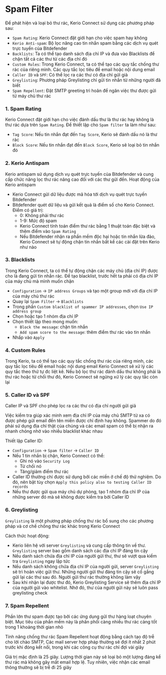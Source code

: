 # Spam Filter

Để phát hiện và loại bỏ thư rác, Kerio Connect sử dụng các phương pháp sau:

- ```Spam Rating```: Kerio Connect đặt giới hạn cho việc spam hay không
- ```Kerio Anti-spam```: Bộ lọc nâng cao tin nhắn spam bằng các dịch vụ quét trực tuyến của Bitdefender
- ```Backlists```: Ta có thể tạo danh sách địa chỉ IP và đưa vào Blacklists để chặn tất cả các thư từ các địa chỉ đó
- ```Custom Rules```: Trong Kerio Connect, ta có thể tạo các quy tắc chống thư rác của riêng mình. Các quy tắc lọc tiêu đề email hoặc nội dung email
- ```Caller ID``` và ```SPF```: Có thể lọc ra các thư có địa chỉ gửi giả
- ```Greylisting```: Phương pháp Greylisting chỉ gửi tin nhắn từ những người đã biết
- ```Spam Repellent```: Đặt SMTP greeting trì hoãn để ngăn việc thư được gửi từ máy chủ thư rác

### 1. Spam Rating

Kerio Connect đặt giới hạn cho việc đánh dấu thư là thư rác hay không là thư rác dựa trên ```Spam Rating```. Để thiết lập cho ```Spam filter``` ta làm như sau:
- ```Tag Score```: Nếu tin nhắn đạt đến ```Tag Score```, Kerio sẽ đánh dấu nó là thư rác
- ```Block Score```: Nếu tin nhắn đạt đến ```Block Score```, Kerio sẽ loại bỏ tin nhắn đó

### 2. Kerio Antispam

Kerio antispam sử dụng dịch vụ quét trực tuyến của Bitdefender và cung cấp chức năng lọc thư rác nâng cao đối với các thư gửi đến. Hoạt động của Kerio antispam
- Kerio Connect gửi dữ liệu được mã hóa tới dịch vụ quét trực tuyến Bitdefender
- Bitdefender quét dữ liệu và gửi kết quả là điểm số cho Kerio Connect. Điểm có giá trị:
    - 0: Không phải thư rác
    - 1-9: Mức độ spam
    - Kerio Connect tính toán điểm thư rác bằng 1 thuật toán đặc biệt và thêm điểm vào ```Spam Rating```
    - Nếu Bitdefender nhận ra phần mềm độc hại hoặc tin nhắn lừa đảo, Kerio Connect sẽ tự động chặn tin nhắn bất kể các cài đặt trên Kerio như nào

### 3. Blacklists

Trong Kerio Connect, ta có thể tự động chặn các máy chủ (địa chỉ IP) được cho là đang gửi tin nhắn rác. Để tạo blacklist, trước hết ta phải có địa chỉ IP của máy chủ mà mình muốn chặn
- ```Configuration``` -> ```IP address Groups``` và tạo một group mới với địa chỉ IP của máy chủ thư rác
- Quay lại ```Spam Filter``` -> ```Blacklists```
- Trong phần ```Custom blacklist of spammer IP addresses```, chọn ```Use IP address group```
- Chọn hoặc tạo 1 nhóm địa chỉ IP
- Chọn thiết lập theo mong muốn:
    - ```Block the message```: chặn tin nhắn
    - ```Add spam score to the message```: thêm điểm thư rác vào tin nhắn
- Nhấp vào ```Apply```

### 4. Custom Rules

Trong Kerio, ta có thể tạo các quy tắc chống thư rác của riêng mình, các quy tắc lọc tiêu đề email hoặc nội dung email Kerio Connect sẽ xử lý các quy tắc theo thứ tự đc liệt kê. Nếu bộ lọc thư rác đánh dấu thư không phải là thư rác hoặc từ chối thư đó, Kerio Connect sẽ ngừng xử lý các quy tắc còn lại

### 5. Caller ID và SPF

Caller IP và SPF cho phép lọc ra các thư có địa chỉ người gửi giả 

Việc kiểm tra giúp xác minh xem địa chỉ IP của máy chủ SMTP từ xa có được phép gửi email đến tên miền được chỉ định hay không. Spammer do đó phải sử dụng địa chỉ thật của chúng và các email spam có thể bị nhận ra nhanh chóng nhờ vào nhiều blacklist khác nhau

Thiết lập Caller ID:
- ```Configuration``` -> ```Spam filter``` -> ```Caller ID```
- Nếu 1 tin nhắn bị chặn, Kerio Connect có thể:
    - Ghi nó vào ```Security Log```
    - Từ chối nó
    - Tăng/giảm điểm thư rác
- Caller ID thường chỉ được sử dụng bởi các miền ở chế độ thử nghiệm. Do đó, nên bật tùy chọn ```Apply this policy also to testing Caller ID records```
- Nếu thư được gửi qua máy chủ dự phòng, tạo 1 nhóm địa chỉ IP của những server đó mà sẽ không được kiểm tra bởi Caller ID

### 6. Greylisting

```Greylisting``` là một phương pháp chống thư rác bổ sung cho các phương pháp và cơ chế chống thư rác khác trong Kerio Connect

Cách thức hoạt động:
- Kerio liên hệ với server ```Greylisting``` và cung cấp thông tin về thư. ```Greylisting``` server bao gồm danh sách các địa chỉ IP đáng tin cậy
- Nếu danh sách chứa địa chỉ IP của người gửi thư, thư sẽ vượt qua kiểm tra ```Greylisting``` ngay lập tức
- Nếu danh sách không chứa địa chỉ IP của người gửi, server ```Greylisting``` sẽ trì hoãn việc gửi thư. Những người gửi thư đáng tin cậy sẽ cố gắng gửi lại các thư sau đó. Người gửi thư rác thường không làm vậy
- Sau khi nhận lại được thư đó, Kerio Greylisting Service sẽ thêm địa chỉ IP của người gửi vào whitelist. Nhờ đó, thư của người gửi này sẽ luôn pass greylisting check

### 7. Spam Repellent 

Phần lớn thư spam được tạo bởi các ứng dụng gửi thư hàng loạt chuyên biệt. Mục tiêu của phần mềm này là phân phối càng nhiều thư rác càng tốt trong 1 khoảng thời gian nhỏ 

Tính năng chống thư rác Spam Repellent hoạt động bằng cách tạo độ trễ cho lời chào SMTP, Các mail server hợp pháp thường sẽ đợi ít nhất 2 phút trước khi đóng kết nối, trong khi các công cụ thư rác chỉ đợi vài giây

Giá trị mặc định là 25 giây. Lượng thời gian này sẽ loại bỏ một lượng đáng kể thư rác mà không gây mất email hợp lệ. Tuy nhiên, việc nhận các email thông thường sẽ bị trễ đi 25 giây